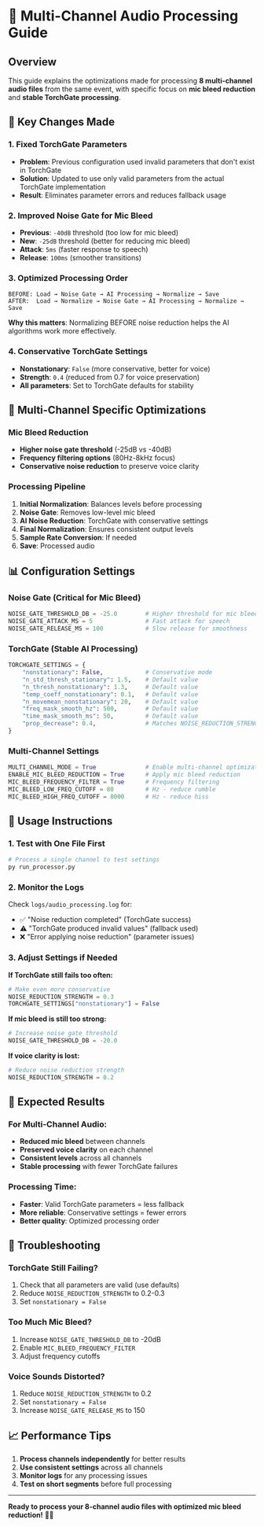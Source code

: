 # 🎤 Multi-Channel Audio Processing Guide

## Overview

This guide explains the optimizations made for processing **8 multi-channel audio files** from the same event, with specific focus on **mic bleed reduction** and **stable TorchGate processing**.

## 🚨 Key Changes Made

### 1. **Fixed TorchGate Parameters**

- **Problem**: Previous configuration used invalid parameters that don't exist in TorchGate
- **Solution**: Updated to use only valid parameters from the actual TorchGate implementation
- **Result**: Eliminates parameter errors and reduces fallback usage

### 2. **Improved Noise Gate for Mic Bleed**

- **Previous**: `-40dB` threshold (too low for mic bleed)
- **New**: `-25dB` threshold (better for reducing mic bleed)
- **Attack**: `5ms` (faster response to speech)
- **Release**: `100ms` (smoother transitions)

### 3. **Optimized Processing Order**

```
BEFORE: Load → Noise Gate → AI Processing → Normalize → Save
AFTER:  Load → Normalize → Noise Gate → AI Processing → Normalize → Save
```

**Why this matters**: Normalizing BEFORE noise reduction helps the AI algorithms work more effectively.

### 4. **Conservative TorchGate Settings**

- **Nonstationary**: `False` (more conservative, better for voice)
- **Strength**: `0.4` (reduced from 0.7 for voice preservation)
- **All parameters**: Set to TorchGate defaults for stability

## 🎯 Multi-Channel Specific Optimizations

### Mic Bleed Reduction

- **Higher noise gate threshold** (-25dB vs -40dB)
- **Frequency filtering options** (80Hz-8kHz focus)
- **Conservative noise reduction** to preserve voice clarity

### Processing Pipeline

1. **Initial Normalization**: Balances levels before processing
2. **Noise Gate**: Removes low-level mic bleed
3. **AI Noise Reduction**: TorchGate with conservative settings
4. **Final Normalization**: Ensures consistent output levels
5. **Sample Rate Conversion**: If needed
6. **Save**: Processed audio

## 📊 Configuration Settings

### Noise Gate (Critical for Mic Bleed)

```python
NOISE_GATE_THRESHOLD_DB = -25.0        # Higher threshold for mic bleed
NOISE_GATE_ATTACK_MS = 5               # Fast attack for speech
NOISE_GATE_RELEASE_MS = 100            # Slow release for smoothness
```

### TorchGate (Stable AI Processing)

```python
TORCHGATE_SETTINGS = {
    "nonstationary": False,            # Conservative mode
    "n_std_thresh_stationary": 1.5,    # Default value
    "n_thresh_nonstationary": 1.3,     # Default value
    "temp_coeff_nonstationary": 0.1,   # Default value
    "n_movemean_nonstationary": 20,    # Default value
    "freq_mask_smooth_hz": 500,        # Default value
    "time_mask_smooth_ms": 50,         # Default value
    "prop_decrease": 0.4,              # Matches NOISE_REDUCTION_STRENGTH
}
```

### Multi-Channel Settings

```python
MULTI_CHANNEL_MODE = True              # Enable multi-channel optimizations
ENABLE_MIC_BLEED_REDUCTION = True      # Apply mic bleed reduction
MIC_BLEED_FREQUENCY_FILTER = True      # Frequency filtering
MIC_BLEED_LOW_FREQ_CUTOFF = 80         # Hz - reduce rumble
MIC_BLEED_HIGH_FREQ_CUTOFF = 8000      # Hz - reduce hiss
```

## 🔧 Usage Instructions

### 1. **Test with One File First**

```bash
# Process a single channel to test settings
py run_processor.py
```

### 2. **Monitor the Logs**

Check `logs/audio_processing.log` for:

- ✅ "Noise reduction completed" (TorchGate success)
- ⚠️ "TorchGate produced invalid values" (fallback used)
- ❌ "Error applying noise reduction" (parameter issues)

### 3. **Adjust Settings if Needed**

**If TorchGate still fails too often:**

```python
# Make even more conservative
NOISE_REDUCTION_STRENGTH = 0.3
TORCHGATE_SETTINGS["nonstationary"] = False
```

**If mic bleed is still too strong:**

```python
# Increase noise gate threshold
NOISE_GATE_THRESHOLD_DB = -20.0
```

**If voice clarity is lost:**

```python
# Reduce noise reduction strength
NOISE_REDUCTION_STRENGTH = 0.2
```

## 🎵 Expected Results

### For Multi-Channel Audio:

- **Reduced mic bleed** between channels
- **Preserved voice clarity** on each channel
- **Consistent levels** across all channels
- **Stable processing** with fewer TorchGate failures

### Processing Time:

- **Faster**: Valid TorchGate parameters = less fallback
- **More reliable**: Conservative settings = fewer errors
- **Better quality**: Optimized processing order

## 🚨 Troubleshooting

### TorchGate Still Failing?

1. Check that all parameters are valid (use defaults)
2. Reduce `NOISE_REDUCTION_STRENGTH` to 0.2-0.3
3. Set `nonstationary = False`

### Too Much Mic Bleed?

1. Increase `NOISE_GATE_THRESHOLD_DB` to -20dB
2. Enable `MIC_BLEED_FREQUENCY_FILTER`
3. Adjust frequency cutoffs

### Voice Sounds Distorted?

1. Reduce `NOISE_REDUCTION_STRENGTH` to 0.2
2. Set `nonstationary = False`
3. Increase `NOISE_GATE_RELEASE_MS` to 150

## 📈 Performance Tips

1. **Process channels independently** for better results
2. **Use consistent settings** across all channels
3. **Monitor logs** for any processing issues
4. **Test on short segments** before full processing

---

**Ready to process your 8-channel audio files with optimized mic bleed reduction!** 🎤✨
